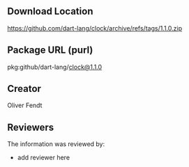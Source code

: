 ## Download Location

https://github.com/dart-lang/clock/archive/refs/tags/1.1.0.zip

## Package URL (purl)

pkg:github/dart-lang/clock@1.1.0

## Creator

Oliver Fendt

## Reviewers

The information was reviewed by:

* add reviewer here
